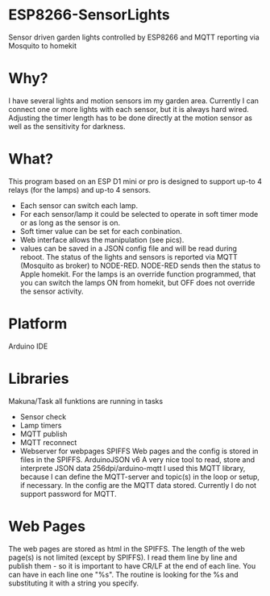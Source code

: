 # ESP8266-SensorLights
Sensor driven garden lights controlled by ESP8266 and MQTT reporting via Mosquito to homekit
# Why?
I have several lights and motion sensors im my garden area. Currently I can connect one or more lights with each sensor, but it is always hard wired. Adjusting the timer length has to be done directly at the motion sensor as well as the sensitivity for darkness.
# What?
This program based on an ESP D1 mini or pro is designed to support up-to 4 relays (for the lamps) and up-to 4 sensors.
- Each sensor can switch each lamp.
- For each sensor/lamp it could be selected to operate in soft timer mode or as long as the sensor is on.
- Soft timer value can be set for each conbination.
- Web interface allows the manipulation (see pics).
- values can be saved in a JSON config file and will be read during reboot.
The status of the lights and sensors is reported via MQTT (Mosquito as broker) to NODE-RED. NODE-RED sends then the status to Apple homekit.
For the lamps is an override function programmed, that you can switch the lamps ON from homekit, but OFF does not override the sensor activity.
# Platform
Arduino IDE
# Libraries
Makuna/Task
  all funktions are running in tasks
  - Sensor check
  - Lamp timers
  - MQTT publish
  - MQTT reconnect
  - Webserver for webpages
SPIFFS
  Web pages and the config is stored in files in the SPIFFS.
ArduinoJSON v6
  A very nice tool to read, store and interprete JSON data
256dpi/arduino-mqtt
  I used this MQTT library, because I can define the MQTT-server and topic(s) in the loop or setup, if necessary. In the config are the MQTT data stored. Currently I do not support password for MQTT.
# Web Pages
  The web pages are stored as html in the SPIFFS. The length of the web page(s) is not limited (except by SPIFFS). I read them line by line and publish them - so it is important to have CR/LF at the end of each line. You can have in each line one "%s". The routine is looking for the %s and substituting it with a string you specify.
